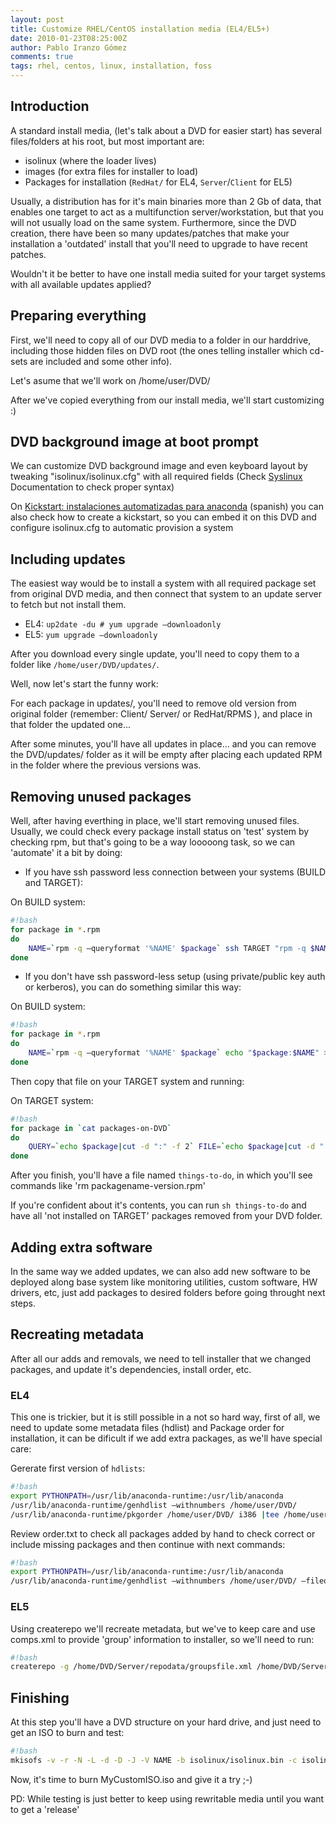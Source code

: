 ```yaml
---
layout: post
title: Customize RHEL/CentOS installation media (EL4/EL5+)
date: 2010-01-23T08:25:00Z
author: Pablo Iranzo Gómez
comments: true
tags: rhel, centos, linux, installation, foss
---
```

## Introduction

A standard install media, (let's talk about a DVD for easier start) has several files/folders at his root, but most important are:

- isolinux (where the loader lives)
- images (for extra files for installer to load)
- Packages for installation (`RedHat/` for EL4, `Server`/`Client` for EL5)

Usually, a distribution has for it's main binaries more than 2 Gb of data, that enables one target to act as a multifunction server/workstation, but that you will not usually load on the same system. Furthermore, since the DVD creation, there have been so many updates/patches that make your installation a 'outdated' install that you'll need to upgrade to have recent patches.

Wouldn't it be better to have one install media suited for your target systems with all available updates applied?

## Preparing everything

First, we'll need to copy all of our DVD media to a folder in our harddrive, including those hidden files on DVD root (the ones telling installer which cd-sets are included and some other info).

Let's asume that we'll work on /home/user/DVD/

After we've copied everything from our install media, we'll start customizing :)

## DVD background image at boot prompt

We can customize DVD background image and even keyboard layout by tweaking "isolinux/isolinux.cfg" with all required fields (Check [Syslinux](http://syslinux.zytor.com/wiki/index.php/SYSLINUX) Documentation to check proper syntax)

On [Kickstart: instalaciones automatizadas para anaconda]({filename}/2008-05-11-Kickstart-instalaciones.markdown) (spanish) you can also check how to create a kickstart, so you can embed it on this DVD and configure isolinux.cfg to automatic provision a system

## Including updates

The easiest way would be to install a system with all required package set from original DVD media, and then connect that system to an update server to fetch but not install them.

- EL4: `up2date -du # yum upgrade —downloadonly`
- EL5: `yum upgrade —downloadonly`

After you download every single update, you'll need to copy them to a folder like `/home/user/DVD/updates/`.

Well, now let's start the funny work:

For each package in updates/, you'll need to remove old version from original folder (remember: Client/ Server/ or RedHat/RPMS ), and place in that folder the updated one...

After some minutes, you'll have all updates in place... and you can remove the DVD/updates/ folder as it will be empty after placing each updated RPM in the folder where the previous versions was.

## Removing unused packages

Well, after having everthing in place, we'll start removing unused files. Usually, we could check every package install status on 'test' system by checking rpm, but that's going to be a way looooong task, so we can 'automate' it a bit by doing:

- If you have ssh password less connection between your systems (BUILD and TARGET):

On BUILD system:

~~~bash
#!bash
for package in *.rpm
do
    NAME=`rpm -q —queryformat '%NAME' $package` ssh TARGET "rpm -q $NAME >/dev/null 2>&1 || echo rm $package" |tee things-to-do
done
~~~

- If you don't have ssh password-less setup (using private/public key auth or kerberos), you can do something similar this way:

On BUILD system:

~~~bash
#!bash
for package in *.rpm
do
    NAME=`rpm -q —queryformat '%NAME' $package` echo "$package:$NAME" > packages-on-DVD
done
~~~

Then copy that file on your TARGET system and running:

On TARGET system:

~~~bash
#!bash
for package in `cat packages-on-DVD`
do
    QUERY=`echo $package|cut -d ":" -f 2` FILE=`echo $package|cut -d ":" -f 1` rpm -q —queryformat '%NAME' $QUERY >/dev/null 2>&1 || echo rm $FILE|tee things-to-do
done
~~~

After you finish, you'll have a file named `things-to-do`, in which you'll see commands like 'rm packagename-version.rpm'

If you're confident about it's contents, you can run `sh things-to-do` and have all 'not installed on TARGET' packages removed from your DVD folder.

## Adding extra software

In the same way we added updates, we can also add new software to be deployed along base system like monitoring utilities, custom software, HW drivers, etc, just add packages to desired folders before going throught next steps.

## Recreating metadata

After all our adds and removals, we need to tell installer that we changed packages, and update it's dependencies, install order, etc.

### EL4

This one is trickier, but it is still possible in a not so hard way, first of all, we need to update some metadata files (hdlist) and Package order for installation, it can be dificult if we add extra packages, as we'll have special care:

Gererate first version of `hdlists`:

~~~bash
#!bash
export PYTHONPATH=/usr/lib/anaconda-runtime:/usr/lib/anaconda
/usr/lib/anaconda-runtime/genhdlist —withnumbers /home/user/DVD/
/usr/lib/anaconda-runtime/pkgorder /home/user/DVD/ i386 |tee /home/user/order.txt
~~~

Review order.txt to check all packages added by hand to check correct or include missing packages and then continue with next commands:

~~~bash
#!bash
export PYTHONPATH=/usr/lib/anaconda-runtime:/usr/lib/anaconda
/usr/lib/anaconda-runtime/genhdlist —withnumbers /home/user/DVD/ —fileorder /home/user/order.txt
~~~

### EL5

Using createrepo we'll recreate metadata, but we've to keep care and use comps.xml to provide 'group' information to installer, so we'll need to run:

~~~bash
#!bash
createrepo -g /home/DVD/Server/repodata/groupsfile.xml /home/DVD/Server/
~~~

## Finishing

At this step you'll have a DVD structure on your hard drive, and just need to get an ISO to burn and test:

~~~bash
#!bash
mkisofs -v -r -N -L -d -D -J -V NAME -b isolinux/isolinux.bin -c isolinux/boot.cat -no-emul-boot -boot-load-size 4 -boot-info-table -x lost+found -m .svn -o MyCustomISO.iso /home/user/DVD/
~~~

Now, it's time to burn MyCustomISO.iso and give it a try ;-)

PD: While testing is just better to keep using rewritable media until you want to get a 'release'
